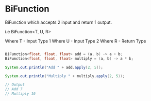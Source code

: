 # BiFunction

BiFunction which accepts 2 input and return 1 output.

i.e BiFunction<T, U, R>

Where T - Input Type 1
Where U - Input Type 2
Where R - Return Type


```java

BiFunction<float, float, float> add = (a, b) -> a + b;
BiFunction<float, float, float> multiply = (a, b) -> a * b;

System.out.println("Add " + add.apply(2, 5));

System.out.println("Multiply " + multiply.apply(2, 5));

// Output
// Add 7
// Multiply 10

```

